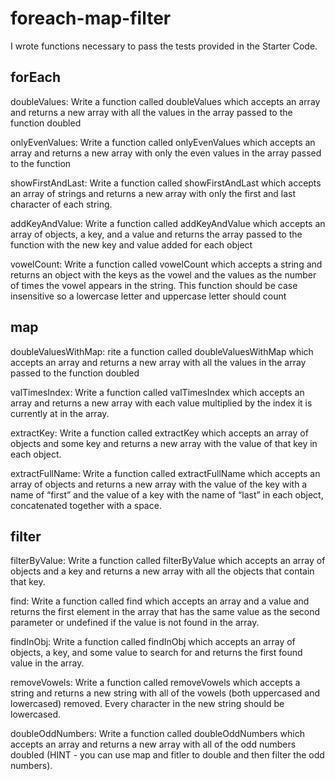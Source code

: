 # foreach-map-filter

I wrote functions necessary to pass the tests provided in the Starter Code.

## forEach

doubleValues:  Write a function called doubleValues which accepts an array and returns a new array with all the values in the array passed to the function doubled

onlyEvenValues:  Write a function called onlyEvenValues which accepts an array and returns a new array with only the even values in the array passed to the function

showFirstAndLast:  Write a function called showFirstAndLast which accepts an array of strings and returns a new array with only the first and last character of each string.

addKeyAndValue:  Write a function called addKeyAndValue which accepts an array of objects, a key, and a value and returns the array passed to the function with the new key and value added for each object

vowelCount:  Write a function called vowelCount which accepts a string and returns an object with the keys as the vowel and the values as the number of times the vowel appears in the string. This function should be case insensitive so a lowercase letter and uppercase letter should count

## map

doubleValuesWithMap: rite a function called doubleValuesWithMap which accepts an array and returns a new array with all the values in the array passed to the function doubled

valTimesIndex:  Write a function called valTimesIndex which accepts an array and returns a new array with each value multiplied by the index it is currently at in the array.

extractKey:  Write a function called extractKey which accepts an array of objects and some key and returns a new array with the value of that key in each object.

extractFullName:  Write a function called extractFullName which accepts an array of objects and returns a new array with the value of the key with a name of “first” and the value of a key with the name of “last” in each object, concatenated together with a space.

## filter

filterByValue:  Write a function called filterByValue which accepts an array of objects and a key and returns a new array with all the objects that contain that key.

find:  Write a function called find which accepts an array and a value and returns the first element in the array that has the same value as the second parameter or undefined if the value is not found in the array.

findInObj:  Write a function called findInObj which accepts an array of objects, a key, and some value to search for and returns the first found value in the array.

removeVowels:  Write a function called removeVowels which accepts a string and returns a new string with all of the vowels (both uppercased and lowercased) removed. Every character in the new string should be lowercased.

doubleOddNumbers:  Write a function called doubleOddNumbers which accepts an array and returns a new array with all of the odd numbers doubled (HINT - you can use map and fitler to double and then filter the odd numbers).
